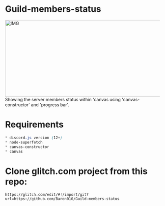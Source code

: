 # Guild-members-status

<img width="540" height="250" align="center" style="float: left; margin: 0 10px 0 0;" alt="IMG" src="https://media.discordapp.net/attachments/704736788694171710/713500929160118422/Elite_House.-members.jpg">

Showing the server members status within 'canvas using 'canvas-constructor' and 'progress bar'.

# Requirements

```css
* discord.js version (12+)
* node-superfetch
* canvas-constructor
* canvas
```

# Clone glitch.com project from this repo: 

```
https://glitch.com/edit/#!/import/git?url=https://github.com/Baron010/Guild-members-status
```
